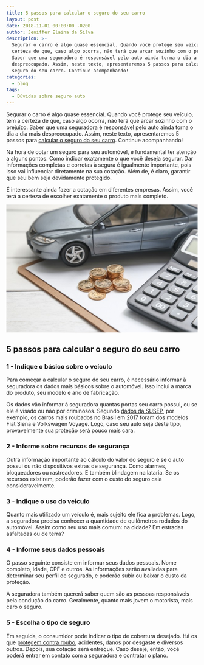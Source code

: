 ```yaml
---
title: 5 passos para calcular o seguro do seu carro
layout: post
date: 2018-11-01 00:00:00 -0200
author: Jeniffer Elaina da Silva
description: >-
  Segurar o carro é algo quase essencial. Quando você protege seu veículo, tem a
  certeza de que, caso algo ocorra, não terá que arcar sozinho com o prejuízo.
  Saber que uma seguradora é responsável pelo auto ainda torna o dia a dia mais
  despreocupado. Assim, neste texto, apresentaremos 5 passos para calcular o
  seguro do seu carro. Continue acompanhando!
categories:
  - blog
tags:
  - Dúvidas sobre seguro auto
---
```


Segurar o carro &eacute; algo quase essencial. Quando voc&ecirc; protege seu ve&iacute;culo, tem a certeza de que, caso algo ocorra, n&atilde;o ter&aacute; que arcar sozinho com o preju&iacute;zo. Saber que uma seguradora &eacute; respons&aacute;vel pelo auto ainda torna o dia a dia mais despreocupado. Assim, neste texto, apresentaremos 5 passos para [calcular o seguro do seu carro](https://www.segurodeautomovel.org/calculo-valor-seguro-carro). Continue acompanhando!

Na hora de cotar um seguro para seu autom&oacute;vel, &eacute; fundamental ter aten&ccedil;&atilde;o a alguns pontos. Como indicar exatamente o que voc&ecirc; deseja segurar. Dar informa&ccedil;&otilde;es completas e corretas &agrave; segura &eacute; igualmente importante, pois isso vai influenciar diretamente na sua cota&ccedil;&atilde;o. Al&eacute;m de, &eacute; claro, garantir que seu bem seja devidamente protegido.

&Eacute; interessante ainda fazer a cota&ccedil;&atilde;o em diferentes empresas. Assim, voc&ecirc; ter&aacute; a certeza de escolher exatamente o produto mais completo.

![5 passos para calcular o seguro do seu carro](/uploads/5-passos-para-calcular-o-seguro-do-seu-carro.jpg "5 passos para calcular o seguro do seu carro")

## 5 passos para calcular o seguro do seu carro

### 1 - Indique o b&aacute;sico sobre o ve&iacute;culo

Para come&ccedil;ar a calcular o seguro do seu carro, &eacute; necess&aacute;rio informar &agrave; seguradora os dados mais b&aacute;sicos sobre o autom&oacute;vel. Isso inclui a marca do produto, seu modelo e ano de fabrica&ccedil;&atilde;o.

Os dados v&atilde;o informar &agrave; seguradora quantas portas seu carro possui, ou se ele &eacute; visado ou n&atilde;o por criminosos. Segundo [dados da SUSEP](http://www2.susep.gov.br/menuestatistica/RankRoubo/menu1.asp), por exemplo, os carros mais roubados no Brasil em 2017 foram dos modelos Fiat Siena e Volkswagen Voyage. Logo, caso seu auto seja deste tipo, provavelmente sua prote&ccedil;&atilde;o ser&aacute; pouco mais cara.

### 2 - Informe sobre recursos de seguran&ccedil;a

Outra informa&ccedil;&atilde;o importante ao c&aacute;lculo do valor do seguro &eacute; se o auto possui ou n&atilde;o dispositivos extras de seguran&ccedil;a. Como alarmes, bloqueadores ou rastreadores. E tamb&eacute;m blindagem na lataria. Se os recursos existirem, poder&atilde;o fazer com o custo do seguro caia consideravelmente.

### 3 - Indique o uso do ve&iacute;culo

Quanto mais utilizado um ve&iacute;culo &eacute;, mais sujeito ele fica a problemas. Logo, a seguradora precisa conhecer a quantidade de quil&ocirc;metros rodados do autom&oacute;vel. Assim como seu uso mais comum: na cidade? Em estradas asfaltadas ou de terra?

### 4 - Informe seus dados pessoais

O passo seguinte consiste em informar seus dados pessoais. Nome completo, idade, CPF e outros. As informa&ccedil;&otilde;es ser&atilde;o avaliadas para determinar seu perfil de segurado, e poder&atilde;o subir ou baixar o custo da prote&ccedil;&atilde;o.

A seguradora tamb&eacute;m querer&aacute; saber quem s&atilde;o as pessoas respons&aacute;veis pela condu&ccedil;&atilde;o do carro. Geralmente, quanto mais jovem o motorista, mais caro o seguro.

### 5 - Escolha o tipo de seguro

Em seguida, o consumidor pode indicar o tipo de cobertura desejado. H&aacute; os que [protegem contra roubo](https://www.segurodeautomovel.org/seguro-auto-roubo-furto), acidentes, danos por desgaste e diversos outros. Depois, sua cota&ccedil;&atilde;o ser&aacute; entregue. Caso deseje, ent&atilde;o, voc&ecirc; poder&aacute; entrar em contato com a seguradora e contratar o plano.